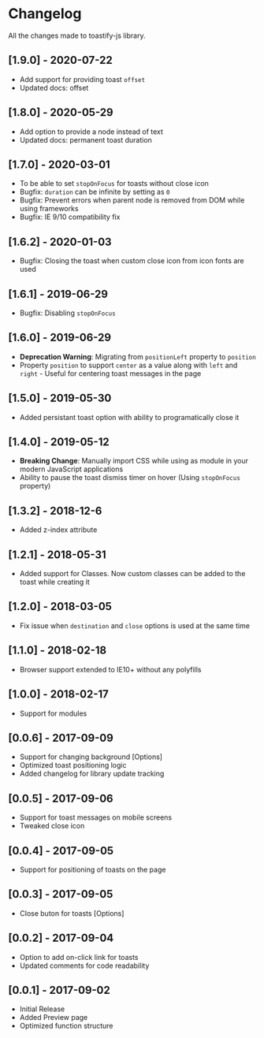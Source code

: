 # Changelog

All the changes made to toastify-js library.

## [1.9.0] - 2020-07-22

* Add support for providing toast `offset`
* Updated docs: offset 

## [1.8.0] - 2020-05-29

* Add option to provide a node instead of text
* Updated docs: permanent toast duration 

## [1.7.0] - 2020-03-01

* To be able to set `stopOnFocus` for toasts without close icon
* Bugfix: `duration` can be infinite by setting as `0`
* Bugfix: Prevent errors when parent node is removed from DOM while using frameworks
* Bugfix: IE 9/10 compatibility fix

## [1.6.2] - 2020-01-03

* Bugfix: Closing the toast when custom close icon from icon fonts are used

## [1.6.1] - 2019-06-29

* Bugfix: Disabling `stopOnFocus`

## [1.6.0] - 2019-06-29

* **Deprecation Warning**: Migrating from `positionLeft` property to `position`
* Property `position` to support `center` as a value along with `left` and `right` - Useful for centering toast messages in the page

## [1.5.0] - 2019-05-30

* Added persistant toast option with ability to programatically close it

## [1.4.0] - 2019-05-12

* **Breaking Change**: Manually import CSS while using as module in your modern JavaScript applications
* Ability to pause the toast dismiss timer on hover (Using `stopOnFocus` property)

## [1.3.2] - 2018-12-6

* Added z-index attribute

## [1.2.1] - 2018-05-31

* Added support for Classes. Now custom classes can be added to the toast while creating it

## [1.2.0] - 2018-03-05

* Fix issue when `destination` and `close` options is used at the same time

## [1.1.0] - 2018-02-18

* Browser support extended to IE10+ without any polyfills

## [1.0.0] - 2018-02-17

* Support for modules

## [0.0.6] - 2017-09-09

* Support for changing background [Options]
* Optimized toast positioning logic
* Added changelog for library update tracking

## [0.0.5] - 2017-09-06

* Support for toast messages on mobile screens
* Tweaked close icon

## [0.0.4] - 2017-09-05

* Support for positioning of toasts on the page

## [0.0.3] - 2017-09-05

* Close buton for toasts [Options]

## [0.0.2] - 2017-09-04

* Option to add on-click link for toasts
* Updated comments for code readability

## [0.0.1] - 2017-09-02

* Initial Release
* Added Preview page
* Optimized function structure
